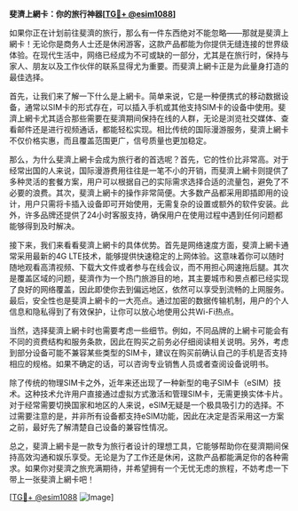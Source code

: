 **斐濟上網卡：你的旅行神器[[TG💪+ @esim1088](https://t.me/s/esim1088)]**

如果你正在计划前往斐濟的旅行，那么有一件东西绝对不能忽略——那就是斐濟上網卡！无论你是商务人士还是休闲游客，这款产品都能为你提供无缝连接的世界级体验。在现代生活中，网络已经成为不可或缺的一部分，尤其是在旅行时，保持与家人、朋友以及工作伙伴的联系显得尤为重要。而斐濟上網卡正是为此量身打造的最佳选择。

首先，让我们来了解一下什么是上網卡。简单来说，它是一种便携式的移动数据设备，通常以SIM卡的形式存在，可以插入手机或其他支持SIM卡的设备中使用。斐濟上網卡尤其适合那些需要在斐濟期间保持在线的人群，无论是浏览社交媒体、查看邮件还是进行视频通话，都能轻松实现。相比传统的国际漫游服务，斐濟上網卡不仅价格实惠，而且覆盖范围更广，信号质量也更加稳定。

那么，为什么斐濟上網卡会成为旅行者的首选呢？首先，它的性价比非常高。对于经常出国的人来说，国际漫游费用往往是一笔不小的开销，而斐濟上網卡则提供了多种灵活的套餐方案，用户可以根据自己的实际需求选择合适的流量包，避免了不必要的浪费。其次，斐濟上網卡的操作非常简便。大多数产品都采用即插即用的设计，用户只需将卡插入设备即可开始使用，无需复杂的设置或额外的软件安装。此外，许多品牌还提供了24小时客服支持，确保用户在使用过程中遇到任何问题都能够得到及时解决。

接下来，我们来看看斐濟上網卡的具体优势。首先是网络速度方面，斐濟上網卡通常采用最新的4G LTE技术，能够提供快速稳定的上网体验。这意味着你可以随时随地观看高清视频、下载大文件或者参与在线会议，而不用担心网速拖后腿。其次是覆盖区域的问题，斐濟作为一个热门旅游目的地，其主要城市和景点都已经实现了良好的网络覆盖，因此即使你去到偏远地区，依然可以享受到流畅的上网服务。最后，安全性也是斐濟上網卡的一大亮点。通过加密的数据传输机制，用户的个人信息和隐私得到了有效保护，让你可以放心地使用公共Wi-Fi热点。

当然，选择斐濟上網卡时也需要考虑一些细节。例如，不同品牌的上網卡可能会有不同的资费结构和服务条款，因此在购买之前务必仔细阅读相关说明。另外，考虑到部分设备可能不兼容某些类型的SIM卡，建议在购买前确认自己的手机是否支持相应的规格。如果不确定的话，可以咨询专业销售人员或者查阅设备说明书。

除了传统的物理SIM卡之外，近年来还出现了一种新型的电子SIM卡（eSIM）技术。这种技术允许用户直接通过虚拟方式激活和管理SIM卡，无需更换实体卡片。对于经常需要切换国家和地区的人来说，eSIM无疑是一个极具吸引力的选择。不过需要注意的是，并非所有设备都支持eSIM功能，因此在决定是否采用这一方案之前，最好先了解清楚自己设备的兼容性情况。

总之，斐濟上網卡是一款专为旅行者设计的理想工具，它能够帮助你在斐濟期间保持高效沟通和娱乐享受。无论是为了工作还是休闲，这款产品都能满足你的各种需求。如果你对斐濟之旅充满期待，并希望拥有一个无忧无虑的旅程，不妨考虑一下带上一张斐濟上網卡吧！

[[TG💪+ @esim1088](https://t.me/s/esim1088) ![Image](https://i.postimg.cc/4NQfJmqS/Snipaste-2025-05-13-00-14-12.png)]